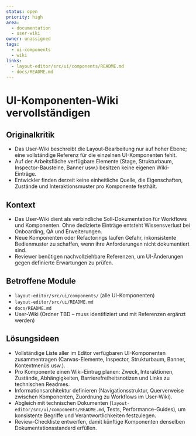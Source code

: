 ```yaml
---
status: open
priority: high
area:
  - documentation
  - user-wiki
owner: unassigned
tags:
  - ui-components
  - wiki
links:
  - layout-editor/src/ui/components/README.md
  - docs/README.md
---
```


# UI-Komponenten-Wiki vervollständigen

## Originalkritik
- Das User-Wiki beschreibt die Layout-Bearbeitung nur auf hoher Ebene; eine vollständige Referenz für die einzelnen UI-Komponenten fehlt.
- Auf der Arbeitsfläche verfügbare Elemente (Stage, Strukturbaum, Inspector-Bausteine, Banner usw.) besitzen keine eigenen Wiki-Einträge.
- Entwickler finden derzeit keine einheitliche Quelle, die Eigenschaften, Zustände und Interaktionsmuster pro Komponente festhält.

## Kontext
- Das User-Wiki dient als verbindliche Soll-Dokumentation für Workflows und Komponenten. Ohne dedizierte Einträge entsteht Wissensverlust bei Onboarding, QA und Erweiterungen.
- Neue Komponenten oder Refactorings laufen Gefahr, inkonsistente Bedienmuster zu schaffen, wenn ihre Anforderungen nicht dokumentiert sind.
- Reviewer benötigen nachvollziehbare Referenzen, um UI-Änderungen gegen definierte Erwartungen zu prüfen.

## Betroffene Module
- `layout-editor/src/ui/components/` (alle UI-Komponenten)
- `layout-editor/src/ui/README.md`
- `docs/README.md`
- User-Wiki (Ordner TBD – muss identifiziert und mit Referenzen ergänzt werden)

## Lösungsideen
- Vollständige Liste aller im Editor verfügbaren UI-Komponenten zusammentragen (Canvas-Elemente, Inspector, Strukturbaum, Banner, Kontextmenüs usw.).
- Pro Komponente einen Wiki-Eintrag planen: Zweck, Interaktionen, Zustände, Abhängigkeiten, Barrierefreiheitsnotizen und Links zu technischen Readmes.
- Informationsarchitektur definieren (Navigationsstruktur, Querverweise zwischen Komponenten, Zuordnung zu Workflows im User-Wiki).
- Abgleich mit technischen Dokumenten (`layout-editor/src/ui/components/README.md`, Tests, Performance-Guides), um konsistente Begriffe und Verantwortlichkeiten festzulegen.
- Review-Checkliste entwerfen, damit künftige Komponenten denselben Dokumentationsstandard erfüllen.
